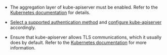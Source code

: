 - The aggregation layer of kube-apiserver must be enabled. Refer to the 
  [Kubernetes documentation](https://kubernetes.io/docs/tasks/access-kubernetes-api/configure-aggregation-layer/)
  for details. 
  
- [Select a supported authentication method]({{site.baseurl}}/{{page.version}}/reference/cnx/authentication)
  and [configure kube-apiserver](https://kubernetes.io/docs/admin/authentication/) accordingly.
  
- Ensure that kube-apiserver allows TLS communications, which it usually
  does by default. Refer to the [Kubernetes documentation](https://kubernetes.io/docs/admin/accessing-the-api/)
  for more information.
